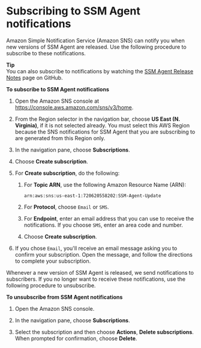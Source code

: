 # Subscribing to SSM Agent notifications<a name="ssm-agent-subscribe-notifications"></a>

Amazon Simple Notification Service \(Amazon SNS\) can notify you when new versions of SSM Agent are released\. Use the following procedure to subscribe to these notifications\.

**Tip**  
You can also subscribe to notifications by watching the [SSM Agent Release Notes](https://github.com/aws/amazon-ssm-agent/blob/mainline/RELEASENOTES.md) page on GitHub\.

**To subscribe to SSM Agent notifications**

1. Open the Amazon SNS console at [https://console\.aws\.amazon\.com/sns/v3/home](https://console.aws.amazon.com/sns/v3/home)\.

1. From the Region selector in the navigation bar, choose **US East \(N\. Virginia\)**, if it is not selected already\. You must select this AWS Region because the SNS notifications for SSM Agent that you are subscribing to are generated from this Region only\.

1. In the navigation pane, choose **Subscriptions**\.

1. Choose **Create subscription**\.

1. For **Create subscription**, do the following:

   1. For **Topic ARN**, use the following Amazon Resource Name \(ARN\):

      `arn:aws:sns:us-east-1:720620558202:SSM-Agent-Update`

   1. For **Protocol**, choose `Email` or `SMS`\.

   1. For **Endpoint**, enter an email address that you can use to receive the notifications\. If you choose `SMS`, enter an area code and number\. 

   1. Choose **Create subscription**\.

1. If you chose `Email`, you'll receive an email message asking you to confirm your subscription\. Open the message, and follow the directions to complete your subscription\.

Whenever a new version of SSM Agent is released, we send notifications to subscribers\. If you no longer want to receive these notifications, use the following procedure to unsubscribe\.

**To unsubscribe from SSM Agent notifications**

1. Open the Amazon SNS console\.

1. In the navigation pane, choose **Subscriptions**\.

1. Select the subscription and then choose **Actions**, **Delete subscriptions**\. When prompted for confirmation, choose **Delete**\.
